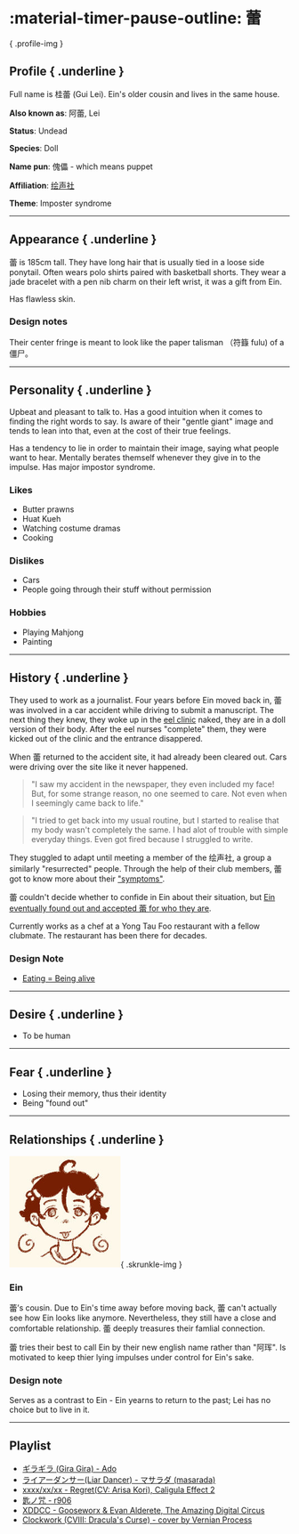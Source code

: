 :material-timer-pause-outline: 蕾
========================

{ .profile-img }

## Profile { .underline }

Full name is 桂蕾 (Gui Lei). Ein's older cousin and lives in the same house.

**Also known as**: 阿蕾, Lei

**Status**: Undead

**Species**: Doll

**Name pun**:  傀儡 - which means puppet

**Affiliation**: [绘声社](../Factions/storytelling-club.md)

**Theme**: Imposter syndrome

---

## Appearance { .underline }

蕾 is 185cm tall. They have long hair that is usually tied in a loose side ponytail. Often wears polo shirts paired with basketball shorts. They wear a jade bracelet with a pen nib charm on their left wrist, it was a gift from Ein.

Has flawless skin.

### Design notes

Their center fringe is meant to look like the paper talisman （符籙 fulu) of a 僵尸。

---

## Personality { .underline }

Upbeat and pleasant to talk to. Has a good intuition when it comes to finding the right words to say. Is aware of their "gentle giant" image and tends to lean into that, even at the cost of their true feelings.

Has a tendency to lie in order to maintain their image, saying what people want to hear. Mentally berates themself whenever they give in to the impulse. Has major impostor syndrome.


### Likes

- Butter prawns
- Huat Kueh
- Watching costume dramas
- Cooking

### Dislikes

- Cars
- People going through their stuff without permission

### Hobbies

- Playing Mahjong
- Painting


---

## History { .underline }

They used to work as a journalist. Four years before Ein moved back in, 蕾 was involved in a car accident while driving to submit a manuscript. The next thing they knew, they woke up in the [eel clinic](../Locations/eel-clinic.md) naked, they are in a doll version of their body. After the eel nurses "complete" them, they were kicked out of the clinic and the entrance disappered.

When 蕾 returned to the accident site, it had already been cleared out. Cars were driving over the site like it never happened. 

> "I saw my accident in the newspaper, they even included my face! But, for some strange reason, no one seemed to care. Not even when I seemingly came back to life."

> "I tried to get back into my usual routine, but I started to realise that my body wasn't completely the same. I had alot of trouble with simple everyday things. Even got fired because I struggled to write.

They stuggled to adapt until meeting a member of the 绘声社, a group a similarly "resurrected" people. Through the help of their club members, 蕾 got to know more about their ["symptoms"](../Factions/storytelling-club.md#symptoms).

蕾 couldn't decide whether to confide in Ein about their situation, but [Ein eventually found out and accepted 蕾 for who they are](../Snippets/%E5%9B%9E%E4%B9%A1summary.md).

Currently works as a chef at a Yong Tau Foo restaurant with a fellow clubmate. The restaurant has been there for decades.
 
 ### Design Note
 
  - [Eating = Being alive](../../ideas/dungeon-meshi.md)
 
---

## Desire { .underline }

- To be human

---

## Fear { .underline }

- Losing their memory, thus their identity
- Being "found out"

---

## Relationships { .underline }

![ein-chibi](../../../media/ein-skrunkle.jpg){ .skrunkle-img }

### Ein

蕾’s cousin. Due to Ein's time away before moving back, 蕾 can't actually see how Ein looks like anymore. Nevertheless, they still have a close and comfortable relationship. 蕾 deeply treasures their famlial connection.

蕾 tries their best to call Ein by their new english name rather than "阿珲". Is motivated to keep thier lying impulses under control for Ein's sake.

### Design note

Serves as a contrast to Ein -  Ein yearns to return to the past; Lei has no choice but to live in it.

---

## Playlist

- [ギラギラ (Gira Gira) - Ado](https://www.youtube.com/watch?v=sOiMD45QGLs)
- [ライアーダンサー(Liar Dancer) - マサラダ (masarada)](https://www.youtube.com/watch?v=UHbmkxv-874)
- [xxxx/xx/xx - Regret(CV: Arisa Kori), Caligula Effect 2](https://downloads.khinsider.com/game-soundtracks/album/caligula-effect-2-regret-and-vocal-collection/1-1.08%2520xxxx-xx-xx.mp3)
- [匙ノ咒 - r906](https://www.youtube.com/watch?v=B6vKLsh09Qw)
- [XDDCC - Gooseworx & Evan Alderete, The Amazing Digital Circus](https://www.youtube.com/watch?v=2kyDrjeQyEs)
- [Clockwork (CVIII: Dracula's Curse)  - cover by Vernian Process](https://vernianprocess.bandcamp.com/track/clockwork-cviii-draculas-curse)


